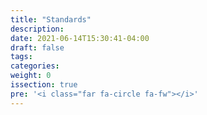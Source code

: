 ```yaml
---
title: "Standards"
description:
date: 2021-06-14T15:30:41-04:00
draft: false
tags:
categories:
weight: 0
issection: true
pre: '<i class="far fa-circle fa-fw"></i>'
---
```

